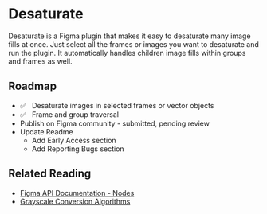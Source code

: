 # Desaturate
Desaturate is a Figma plugin that makes it easy to desaturate many image fills at once. Just select all the frames or images you want to desaturate and run the plugin. It automatically handles children image fills within groups and frames as well.

## Roadmap
* ✅ &nbsp; Desaturate images in selected frames or vector objects
* ✅ &nbsp; Frame and group traversal
* Publish on Figma community - submitted, pending review
* Update Readme
  *  Add Early Access section
  *  Add Reporting Bugs section
 
## Related Reading
* [Figma API Documentation - Nodes](https://www.figma.com/plugin-docs/api/nodes/)
* [Grayscale Conversion Algorithms](https://tannerhelland.com/2011/10/01/grayscale-image-algorithm-vb6.html)
